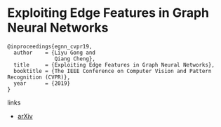 # Exploiting Edge Features in Graph Neural Networks

```
@inproceedings{egnn_cvpr19,
  author    = {Liyu Gong and
               Qiang Cheng},
  title     = {Exploiting Edge Features in Graph Neural Networks},
  booktitle = {The IEEE Conference on Computer Vision and Pattern Recognition (CVPR)},
  year      = {2019}
}

```

links
- [arXiv](https://arxiv.org/abs/1809.02709)
